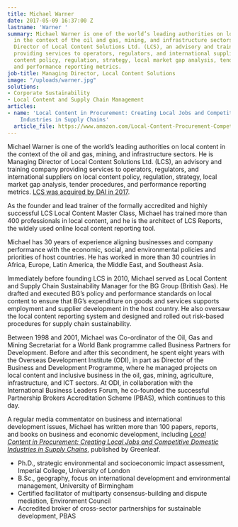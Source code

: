```yaml
---
title: Michael Warner
date: 2017-05-09 16:37:00 Z
lastname: 'Warner '
summary: Michael Warner is one of the world’s leading authorities on local content
  in the context of the oil and gas, mining, and infrastructure sectors. He is Managing
  Director of Local Content Solutions Ltd. (LCS), an advisory and training company
  providing services to operators, regulators, and international suppliers on local
  content policy, regulation, strategy, local market gap analysis, tender procedures,
  and performance reporting metrics.
job-title: Managing Director, Local Content Solutions
image: "/uploads/warner.jpg"
solutions:
- Corporate Sustainability
- Local Content and Supply Chain Management
articles:
- name: 'Local Content in Procurement: Creating Local Jobs and Competitive Domestic
    Industries in Supply Chains'
  article_file: https://www.amazon.com/Local-Content-Procurement-Competitive-Industries/dp/1906093644
---
```


Michael Warner is one of the world’s leading authorities on local content in the context of the oil and gas, mining, and infrastructure sectors. He is Managing Director of Local Content Solutions Ltd. (LCS), an advisory and training company providing services to operators, regulators, and international suppliers on local content policy, regulation, strategy, local market gap analysis, tender procedures, and performance reporting metrics. [LCS was acquired by DAI in 2017](/news/dai-joins-forces-with-local-content-solutions-ltd).

As the founder and lead trainer of the formally accredited and highly successful LCS Local Content Master Class, Michael has trained more than 400 professionals in local content, and he is the architect of LCS Reports, the widely used online local content reporting tool.

Michael has 30 years of experience aligning businesses and company performance with the economic, social, and environmental policies and priorities of host countries. He has worked in more than 30 countries in Africa, Europe, Latin America, the Middle East, and Southeast Asia.

Immediately before founding LCS in 2010, Michael served as Local Content and Supply Chain Sustainability Manager for the BG Group (British Gas). He drafted and executed BG’s policy and performance standards on local content to ensure that BG’s expenditure on goods and services supports employment and supplier development in the host country. He also oversaw the local content reporting system and designed and rolled out risk-based procedures for supply chain sustainability.

Between 1998 and 2001, Michael was Co-ordinator of the Oil, Gas and Mining Secretariat for a World Bank programme called Business Partners for Development. Before and after this secondment, he spent eight years with the Overseas Development Institute (ODI), in part as Director of the Business and Development Programme, where he managed projects on local content and inclusive business in the oil, gas, mining, agriculture, infrastructure, and ICT sectors. At ODI, in collaboration with the International Business Leaders Forum, he co-founded the successful Partnership Brokers Accreditation Scheme (PBAS), which continues to this day.

A regular media commentator on business and international development issues, Michael has written more than 100 papers, reports, and books on business and economic development, including *[Local Content in Procurement: Creating Local Jobs and Competitive Domestic Industries in Supply Chains](https://www.amazon.com/Local-Content-Procurement-Competitive-Industries/dp/1906093644)*, published by Greenleaf.

* Ph.D., strategic environmental and socioeconomic impact assessment, Imperial College, University of London 
* B.Sc., geography, focus on international development and environmental management, University of Birmingham
* Certified facilitator of multiparty consensus-building and dispute mediation, Environment Council
* Accredited broker of cross-sector partnerships for sustainable development, PBAS
